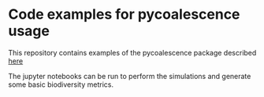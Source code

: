 # Code examples for pycoalescence usage

This repository contains examples of the pycoalescence package described [here](pycoalescence.readthedocs.io)

The jupyter notebooks can be run to perform the simulations and generate some basic biodiversity metrics.
